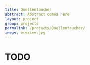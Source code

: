 ```yaml
---
title: Quellentaucher
abstract: Abstract comes here
layout: project
group: projects
permalink: /projects/Quellentaucher/
image: preview.jpg
---
```


# TODO

